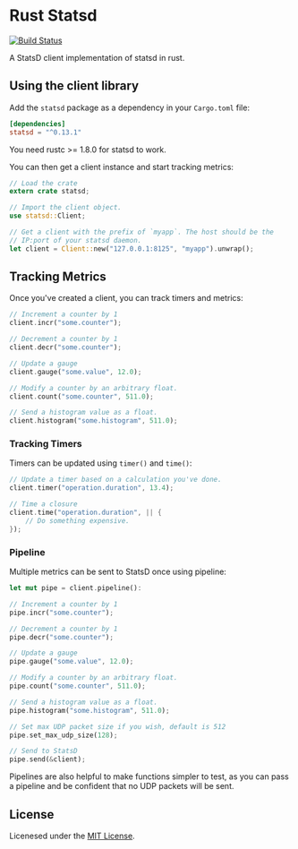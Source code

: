 # Rust Statsd

[![Build Status](https://secure.travis-ci.org/markstory/rust-statsd.png?branch=master)](http://travis-ci.org/markstory/rust-statsd)

A StatsD client implementation of statsd in rust.

## Using the client library

Add the `statsd` package as a dependency in your `Cargo.toml` file:

```toml
[dependencies]
statsd = "^0.13.1"
```

You need rustc >= 1.8.0 for statsd to work.

You can then get a client instance and start tracking metrics:

```rust
// Load the crate
extern crate statsd;

// Import the client object.
use statsd::Client;

// Get a client with the prefix of `myapp`. The host should be the
// IP:port of your statsd daemon.
let client = Client::new("127.0.0.1:8125", "myapp").unwrap();
```

## Tracking Metrics

Once you've created a client, you can track timers and metrics:

```rust
// Increment a counter by 1
client.incr("some.counter");

// Decrement a counter by 1
client.decr("some.counter");

// Update a gauge
client.gauge("some.value", 12.0);

// Modify a counter by an arbitrary float.
client.count("some.counter", 511.0);

// Send a histogram value as a float.
client.histogram("some.histogram", 511.0);
```

### Tracking Timers

Timers can be updated using `timer()` and `time()`:

```rust
// Update a timer based on a calculation you've done.
client.timer("operation.duration", 13.4);

// Time a closure
client.time("operation.duration", || {
	// Do something expensive.
});
```

### Pipeline

Multiple metrics can be sent to StatsD once using pipeline:

```rust
let mut pipe = client.pipeline():

// Increment a counter by 1
pipe.incr("some.counter");

// Decrement a counter by 1
pipe.decr("some.counter");

// Update a gauge
pipe.gauge("some.value", 12.0);

// Modify a counter by an arbitrary float.
pipe.count("some.counter", 511.0);

// Send a histogram value as a float.
pipe.histogram("some.histogram", 511.0);

// Set max UDP packet size if you wish, default is 512
pipe.set_max_udp_size(128);

// Send to StatsD
pipe.send(&client);
```

Pipelines are also helpful to make functions simpler to test, as you can
pass a pipeline and be confident that no UDP packets will be sent.


## License

Licenesed under the [MIT License](LICENSE.txt).
